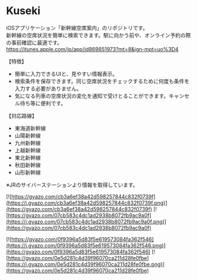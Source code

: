 Kuseki
======

iOSアプリケーション「新幹線空席案内」のリポジトリです。  
新幹線の空席状況を簡単に検索できます。駅に向かう前や、オンライン予約の際の事前確認に最適です。  
https://itunes.apple.com/jp/app/id869851973?mt=8&ign-mpt=uo%3D4

【特徴】
- 簡単に入力できるUIと、見やすい情報表示。
- 検索条件を保存できます。同じ空席状況をチェックするために何度も条件を入力する必要がありません。
- 気になる列車の空席状況の変化を通知で受けとることができます。キャンセル待ち等に便利です。

【対応路線】
- 東海道新幹線
- 山陽新幹線
- 九州新幹線
- 上越新幹線
- 東北新幹線
- 秋田新幹線
- 山形新幹線

※JRのサイバーステーションより情報を取得しています。

[![https://gyazo.com/cb3a6ef38a42d598257844c832f0739f](https://i.gyazo.com/cb3a6ef38a42d598257844c832f0739f.png)](https://gyazo.com/cb3a6ef38a42d598257844c832f0739f)
[![https://gyazo.com/07cb583c4dc1ad2938b8072fb9ac9a0f](https://i.gyazo.com/07cb583c4dc1ad2938b8072fb9ac9a0f.png)](https://gyazo.com/07cb583c4dc1ad2938b8072fb9ac9a0f)  

[![https://gyazo.com/0f9396a5d83f5e619573084fa362f546](https://i.gyazo.com/0f9396a5d83f5e619573084fa362f546.png)](https://gyazo.com/0f9396a5d83f5e619573084fa362f546)
[![https://gyazo.com/0e5d281c4d39f96070ca211d28fe0fbe](https://i.gyazo.com/0e5d281c4d39f96070ca211d28fe0fbe.png)](https://gyazo.com/0e5d281c4d39f96070ca211d28fe0fbe)
